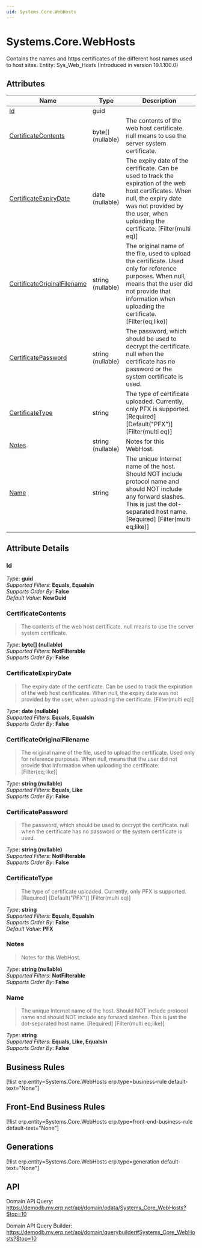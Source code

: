 ```yaml
---
uid: Systems.Core.WebHosts
---
```

# Systems.Core.WebHosts

Contains the names and https certificates of the different host names used to host sites. Entity: Sys_Web_Hosts (Introduced in version 19.1.100.0)

## Attributes

| Name | Type | Description |
| ---- | ---- | --- |
| [Id](Systems.Core.WebHosts.md#Id) | guid |  
| [CertificateContents](Systems.Core.WebHosts.md#CertificateContents) | byte[] (nullable) | The contents of the web host certificate. null means to use the server system certificate. 
| [CertificateExpiryDate](Systems.Core.WebHosts.md#CertificateExpiryDate) | date (nullable) | The expiry date of the certificate. Can be used to track the expiration of the web host certificates. When null, the expiry date was not provided by the user, when uploading the certificate. [Filter(multi eq)] 
| [CertificateOriginalFilename](Systems.Core.WebHosts.md#CertificateOriginalFilename) | string (nullable) | The original name of the file, used to upload the certificate. Used only for reference purposes. When null, means that the user did not provide that information when uploading the certificate. [Filter(eq;like)] 
| [CertificatePassword](Systems.Core.WebHosts.md#CertificatePassword) | string (nullable) | The password, which should be used to decrypt the certificate. null when the certificate has no password or the system certificate is used. 
| [CertificateType](Systems.Core.WebHosts.md#CertificateType) | string | The type of certificate uploaded. Currently, only PFX is supported. [Required] [Default("PFX")] [Filter(multi eq)] 
| [Notes](Systems.Core.WebHosts.md#Notes) | string (nullable) | Notes for this WebHost. 
| [Name](Systems.Core.WebHosts.md#Name) | string | The unique Internet name of the host. Should NOT include protocol name and should NOT include any forward slashes. This is just the dot-separated host name. [Required] [Filter(multi eq;like)] 


## Attribute Details

### Id

_Type_: **guid**  
_Supported Filters_: **Equals, EqualsIn**  
_Supports Order By_: **False**  
_Default Value_: **NewGuid**  

### CertificateContents

> The contents of the web host certificate. null means to use the server system certificate.

_Type_: **byte[] (nullable)**  
_Supported Filters_: **NotFilterable**  
_Supports Order By_: **False**  

### CertificateExpiryDate

> The expiry date of the certificate. Can be used to track the expiration of the web host certificates. When null, the expiry date was not provided by the user, when uploading the certificate. [Filter(multi eq)]

_Type_: **date (nullable)**  
_Supported Filters_: **Equals, EqualsIn**  
_Supports Order By_: **False**  

### CertificateOriginalFilename

> The original name of the file, used to upload the certificate. Used only for reference purposes. When null, means that the user did not provide that information when uploading the certificate. [Filter(eq;like)]

_Type_: **string (nullable)**  
_Supported Filters_: **Equals, Like**  
_Supports Order By_: **False**  

### CertificatePassword

> The password, which should be used to decrypt the certificate. null when the certificate has no password or the system certificate is used.

_Type_: **string (nullable)**  
_Supported Filters_: **NotFilterable**  
_Supports Order By_: **False**  

### CertificateType

> The type of certificate uploaded. Currently, only PFX is supported. [Required] [Default("PFX")] [Filter(multi eq)]

_Type_: **string**  
_Supported Filters_: **Equals, EqualsIn**  
_Supports Order By_: **False**  
_Default Value_: **PFX**  

### Notes

> Notes for this WebHost.

_Type_: **string (nullable)**  
_Supported Filters_: **NotFilterable**  
_Supports Order By_: **False**  

### Name

> The unique Internet name of the host. Should NOT include protocol name and should NOT include any forward slashes. This is just the dot-separated host name. [Required] [Filter(multi eq;like)]

_Type_: **string**  
_Supported Filters_: **Equals, Like, EqualsIn**  
_Supports Order By_: **False**  



## Business Rules

[!list erp.entity=Systems.Core.WebHosts erp.type=business-rule default-text="None"]

## Front-End Business Rules

[!list erp.entity=Systems.Core.WebHosts erp.type=front-end-business-rule default-text="None"]

## Generations

[!list erp.entity=Systems.Core.WebHosts erp.type=generation default-text="None"]

## API

Domain API Query:
<https://demodb.my.erp.net/api/domain/odata/Systems_Core_WebHosts?$top=10>

Domain API Query Builder:
<https://demodb.my.erp.net/api/domain/querybuilder#Systems_Core_WebHosts?$top=10>

